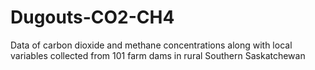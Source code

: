 # Dugouts-CO2-CH4
Data of carbon dioxide and methane concentrations along with local variables collected from 101 farm dams in rural Southern Saskatchewan
